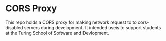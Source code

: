 # CORS Proxy

This repo holds a CORS proxy for making network request to to cors-disabled servers during development. It intended useis to support students at the Turing School of Software and Devlopment.
